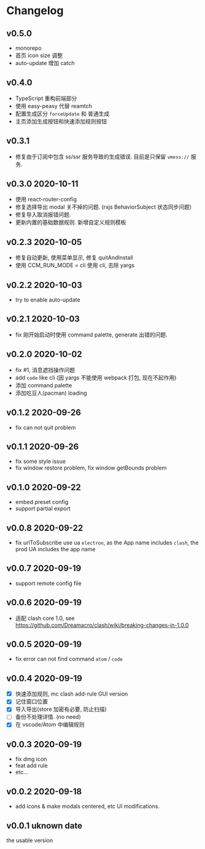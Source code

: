 # Changelog

## v0.5.0

- monorepo
- 首页 icon size 调整
- auto-update 增加 catch

## v0.4.0

- TypeScript 重构前端部分
- 使用 easy-peasy 代替 reamtch
- 配置生成区分 `forceUpdate` 和 普通生成
- 主页添加生成按钮和快速添加规则按钮

## v0.3.1

- 修复由于订阅中包含 ss/ssr 服务导致的生成错误. 目前是只保留 `vmess://` 服务.

## v0.3.0 2020-10-11

- 使用 react-router-config
- 修复选择导出 modal 关不掉的问题. (rxjs BehaviorSubject 状态同步问题)
- 修复导入取消报错问题.
- 更新内置的基础数据规则. 新增自定义规则模板

## v0.2.3 2020-10-05

- 修复自动更新, 使用菜单显示, 修复 quitAndInstall
- 使用 CCM_RUN_MODE = cli 使用 cli, 去除 yargs

## v0.2.2 2020-10-03

- try to enable auto-update

## v0.2.1 2020-10-03

- fix 刚开始启动时使用 command palette, generate 出错的问题.

## v0.2.0 2020-10-02

- fix #1, 消息遮挡操作问题
- add `code` like cli (因 yargs 不能使用 webpack 打包, 现在不起作用)
- 添加 command palette
- 添加吃豆人(pacman) loading

## v0.1.2 2020-09-26

- fix can not quit problem

## v0.1.1 2020-09-26

- fix some style issue
- fix window restore problem, fix window getBounds problem

## v0.1.0 2020-09-22

- embed preset config
- support partial export

## v0.0.8 2020-09-22

- fix urlToSubscribe use ua `electron`, as the App name includes `clash`, the prod UA includes the app name

## v0.0.7 2020-09-19

- support remote config file

## v0.0.6 2020-09-19

- 适配 clash core 1.0, see https://github.com/Dreamacro/clash/wiki/breaking-changes-in-1.0.0

## v0.0.5 2020-09-19

- fix error can not find command `atom` / `code`

## v0.0.4 2020-09-19

- [x] 快速添加规则, mc clash add-rule GUI version
- [x] 记住窗口位置
- [x] 导入导出(store 加密有必要, 防止扫描)
- [ ] 备份不处理详情. (no need)
- [x] 在 vscode/Atom 中编辑规则

## v0.0.3 2020-09-19

- fix dmg icon
- feat add rule
- etc...

## v0.0.2 2020-09-18

- add icons & make modals centered, etc UI modifications.

## v0.0.1 uknown date

the usable version
